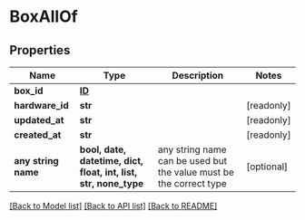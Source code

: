 # BoxAllOf


## Properties
Name | Type | Description | Notes
------------ | ------------- | ------------- | -------------
**box_id** | [**ID**](ID.md) |  | 
**hardware_id** | **str** |  | [readonly] 
**updated_at** | **str** |  | [readonly] 
**created_at** | **str** |  | [readonly] 
**any string name** | **bool, date, datetime, dict, float, int, list, str, none_type** | any string name can be used but the value must be the correct type | [optional]

[[Back to Model list]](../README.md#documentation-for-models) [[Back to API list]](../README.md#documentation-for-api-endpoints) [[Back to README]](../README.md)


